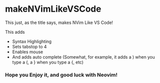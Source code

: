 # makeNVimLikeVSCode

This just, as the title says, makes NVim Like VS Code!

This adds

- Syntax Highlighting
- Sets tabstop to 4
- Enables mouse
- And adds auto complete (Somewhat, for example, it adds a ) when you type a (, a } when you type a {, etc)

### Hope you Enjoy it, and good luck with Neovim!
